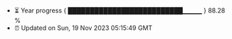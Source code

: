 - ⏳ Year progress { ██████████████████████████▁▁▁▁ } 88.28 %
- ⏰ Updated on Sun, 19 Nov 2023 05:15:49 GMT

